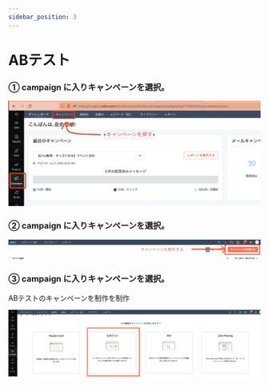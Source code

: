 ```yaml
---
sidebar_position: 3
---
```


# ABテスト

### ① campaign に入りキャンペーンを選択。

![picture 3](../../images/e5e7a683531b9077d81f555c33f17bf87e2e97a9987a1b5fb280f3a8e7e644f0.png)  

### ② campaign に入りキャンペーンを選択。

![picture 4](../../images/659ff87127a88747a7d44bed38d6bd1300f414f98713d7f311eee86f80558253.png)  

### ③ campaign に入りキャンペーンを選択。

ABテストのキャンペーンを制作を制作

![picture 5](../../images/2d9103688b956b313672bf897d9df4e1dcbbf81b6c6293473ca90ed411777bcd.png)  
